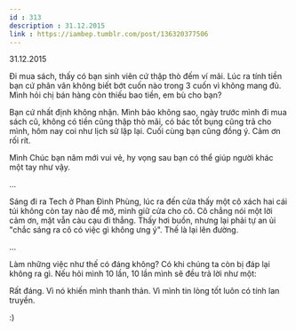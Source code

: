 ```yaml
---
id : 313
description : 31.12.2015
link : https://iambep.tumblr.com/post/136320377506
---
```


31.12.2015

Đi mua sách, thấy có bạn sinh viên cứ thập thò đếm ví mãi. Lúc ra tính tiền
bạn cứ phân vân không biết bớt cuốn nào trong 3 cuốn vì không mang đủ. Mình
hỏi chị bán hàng còn thiếu bao tiền, em bù cho bạn?

Bạn cứ nhất định không nhận. Mình bảo không sao, ngày trước mình đi mua
sách cũ, không có tiền cũng thập thò mãi, có bác tốt bụng cũng trả cho mình,
hôm nay coi như lịch sử lặp lại. Cuối cùng bạn cũng đồng ý. Cảm ơn rối rít.

Mình Chúc bạn năm mới vui vẻ, hy vọng sau bạn có thể giúp người khác một
tay như vậy.

...

Sáng đi ra Tech ở Phan Đình Phùng, lúc ra đến cửa thấy một cô xách hai cái
túi không còn tay nào để mở, mình giữ cửa cho cô. Cô chẳng nói một lời cảm
ơn, mặt vẫn càu cạu đi thẳng. Thấy hơi buồn, nhưng lại phải tự an ủi "chắc
sáng ra cô có việc gì không ưng ý". Thế là lại lên đường.

...

Làm những việc như thế có đáng không? Có khi chúng ta còn bị đáp lại không
ra gì. Nếu hỏi mình 10 lần, 10 lần mình sẽ đều trả lời như một:

Rất đáng. Vì nó khiến mình thanh thản. Vì mình tin lòng tốt luôn có tính
lan truyền.

:)